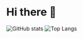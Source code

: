 # Hi there 👋

![GitHub stats](https://github-readme-stats.vercel.app/api?username=Ramnck&show_icons=true&theme=monokai) 
![Top Langs](https://github-readme-stats.vercel.app/api/top-langs/?username=Ramnck&hide=jupyter%20notebook,css&langs_count=15&theme=monokai&layout=compact)
